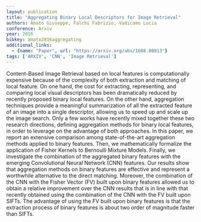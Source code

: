 ```yaml
---
layout: publication
title: "Aggregating Binary Local Descriptors for Image Retrieval"
authors: Amato Giuseppe, Falchi Fabrizio, Vadicamo Lucia
conference: Arxiv
year: 2016
bibkey: amato2016aggregating
additional_links:
  - {name: "Paper", url: "https://arxiv.org/abs/1608.00813"}
tags: ['ARXIV', 'CNN', 'Image Retrieval']
---
```

Content-Based Image Retrieval based on local features is computationally expensive because of the complexity of both extraction and matching of local feature. On one hand, the cost for extracting, representing, and comparing local visual descriptors has been dramatically reduced by recently proposed binary local features. On the other hand, aggregation techniques provide a meaningful summarization of all the extracted feature of an image into a single descriptor, allowing us to speed up and scale up the image search. Only a few works have recently mixed together these two research directions, defining aggregation methods for binary local features, in order to leverage on the advantage of both approaches. In this paper, we report an extensive comparison among state-of-the-art aggregation methods applied to binary features. Then, we mathematically formalize the application of Fisher Kernels to Bernoulli Mixture Models. Finally, we investigate the combination of the aggregated binary features with the emerging Convolutional Neural Network (CNN) features. Our results show that aggregation methods on binary features are effective and represent a worthwhile alternative to the direct matching. Moreover, the combination of the CNN with the Fisher Vector (FV) built upon binary features allowed us to obtain a relative improvement over the CNN results that is in line with that recently obtained using the combination of the CNN with the FV built upon SIFTs. The advantage of using the FV built upon binary features is that the extraction process of binary features is about two order of magnitude faster than SIFTs.